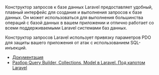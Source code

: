 Конструктор запросов к базе данных Laravel предоставляет удобный, плавный интерфейс для создания и выполнения 
запросов к базе данных. Он может использоваться для выполнения большинства операций с базой данных в вашем приложении 
и отлично работает со всеми поддерживаемыми Laravel системами баз данных.

Конструктор запросов Laravel использует привязку параметров PDO для защиты вашего приложения от атак 
с использованием SQL-инъекций.

[//]: # "materials"

- [Документация](https://laravel.com/docs/10.x/queries)
- [Разбор Query Builder, Collections, Model в Laravel. Под капотом Laravel](https://youtu.be/o94CesRFMuY)

[//]: # "/materials"
